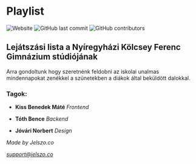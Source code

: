 # Playlist

![Website](https://img.shields.io/website/https/playlist.jelszo.co?down_color=red&down_message=offline&label=Website&up_color=green&up_message=online)
![GitHub last commit](https://img.shields.io/github/last-commit/tasztalos69/playlist)
![GitHub contributors](https://img.shields.io/github/contributors/tasztalos69/playlist?label=Fejleszt%C5%91k&logo=github&style=social)
## Lejátszási lista a Nyíregyházi Kölcsey Ferenc Gimnázium stúdiójának
Arra gondoltunk hogy szeretnénk feldobni az iskolai unalmas mindennapokat zenékkel a szünetekben a diákok által beküldött dalokkal.

### Tagok:

* **Kiss Benedek Máté**
*Frontend*

* **Tóth Bence**
*Backend*

* **Jóvári Norbert**
*Design*


*Made by Jelszo.co*

*support@jelszo.co*
